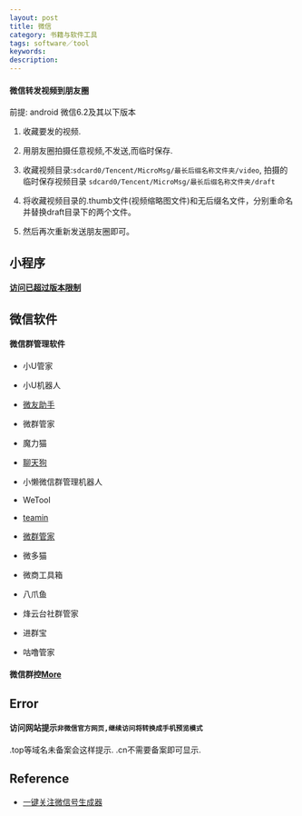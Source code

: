 ```yaml
---
layout: post
title: 微信
category: 书籍与软件工具
tags: software／tool
keywords: 
description: 
---
```


#### 微信转发视频到朋友圈

前提: android 微信6.2及其以下版本

1. 收藏要发的视频.

2. 用朋友圈拍摄任意视频,不发送,而临时保存.

3. 收藏视频目录:`sdcard0/Tencent/MicroMsg/最长后缀名称文件夹/video`, 拍摄的临时保存视频目录 `sdcard0/Tencent/MicroMsg/最长后缀名称文件夹/draft`
4. 将收藏视频目录的.thumb文件(视频缩略图文件)和无后缀名文件，分别重命名并替换draft目录下的两个文件。
5. 然后再次重新发送朋友圈即可。


## 小程序

#### [访问已超过版本限制]()


## 微信软件

#### 微信群管理软件

* 小U管家

* 小U机器人

* [微友助手](https://www.weiyoubot.cn/)

* 微群管家

* 魔力猫

* [聊天狗](https://www.liaotiangou.com/)

* 小懒微信群管理机器人

* WeTool

* [teamin](https://www.teamin.cc/)

* [微群管家](http://www.wqchat.com/)

* 微多猫

* 微商工具箱

* 八爪鱼

* 烽云台社群管家

* 进群宝

* 咕噜管家

#### 微信群控[More](https://zhuanlan.zhihu.com/p/30070120)

## Error

#### 访问网站提示`非微信官方网页,继续访问将转换成手机预览模式`

.top等域名未备案会这样提示.
.cn不需要备案即可显示.

## Reference

* [一键关注微信号生成器](http://tools.xmt.cn)